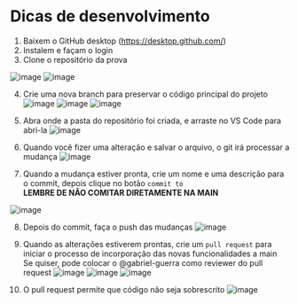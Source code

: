 # Dicas de desenvolvimento

1. Baixem o GitHub desktop (https://desktop.github.com/)
2. Instalem e façam o login
3. Clone o repositório da prova 

![image](https://github.com/gabriel-guerra/desafio-profissional-p2/assets/159430864/bb74fba3-1d2e-4d7c-88e5-400d44cb3a69)
![image](https://github.com/gabriel-guerra/desafio-profissional-p2/assets/159430864/f84ddc46-5ba7-4747-baf2-7ebcb9f30613)

4. Crie uma nova branch para preservar o código principal do projeto
![image](https://github.com/gabriel-guerra/desafio-profissional-p2/assets/159430864/d59ef6f8-c44e-4356-a988-be298e161cb9)
![image](https://github.com/gabriel-guerra/desafio-profissional-p2/assets/159430864/719b6250-d614-4411-86e1-321ee0a85c57)
![image](https://github.com/gabriel-guerra/desafio-profissional-p2/assets/159430864/7017fb91-7777-4191-9bf2-0413944f70a0)

5. Abra onde a pasta do repositório foi criada, e arraste no VS Code para abri-la
![image](https://github.com/gabriel-guerra/desafio-profissional-p2/assets/159430864/67c2a147-78a6-4793-ac71-7537a13cafb6)

6. Quando você fizer uma alteração e salvar o arquivo, o git irá processar a mudança
![image](https://github.com/gabriel-guerra/desafio-profissional-p2/assets/159430864/217f9c01-ea60-4ab1-ac5d-dee2bba39d69)

7. Quando a mudança estiver pronta, crie um nome e uma descrição para o commit, depois clique no botão `commit to`\
**LEMBRE DE NÃO COMITAR DIRETAMENTE NA MAIN**

![image](https://github.com/gabriel-guerra/desafio-profissional-p2/assets/159430864/c0b3cf1b-7c75-4f55-b17c-9835f65bd6a4)

8. Depois do commit, faça o push das mudanças
![image](https://github.com/gabriel-guerra/desafio-profissional-p2/assets/159430864/662b997f-59cb-458f-b723-a89c7b4a3074)


9. Quando as alterações estiverem prontas, crie um `pull request` para iniciar o processo de incorporação das novas funcionalidades a main\
Se quiser, pode colocar o @gabriel-guerra como reviewer do pull request
![image](https://github.com/gabriel-guerra/desafio-profissional-p2/assets/159430864/61907b17-d826-4f92-8fb3-1d997eb9c2d3)
![image](https://github.com/gabriel-guerra/desafio-profissional-p2/assets/159430864/f7010021-10df-49b5-9dc0-10e549ae15dd)
![image](https://github.com/gabriel-guerra/desafio-profissional-p2/assets/159430864/76527f7d-57a5-4d1e-864e-bb523bdb6bf8)

10. O pull request permite que código não seja sobrescrito
![image](https://github.com/gabriel-guerra/desafio-profissional-p2/assets/159430864/4e574e49-9225-4ed3-9750-e8522c3affa4)



